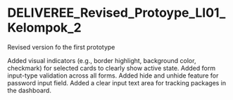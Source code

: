 # DELIVEREE_Revised_Protoype_LI01_Kelompok_2
Revised version fo the first prototype

Added visual indicators (e.g., border highlight, background color, checkmark) for selected cards to clearly show active state.
Added form input-type validation across all forms.
Added hide and unhide feature for password input field.
Added a clear input text area for tracking packages in the dashboard.
